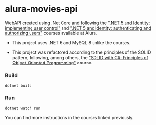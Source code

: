# alura-movies-api

WebAPI created using .Net Core and following the [".NET 5 and Identity: implementing user control"](https://cursos.alura.com.br/course/net-5-identity-controle-usuario) and [".NET 5 and Identity: authenticating and authorizing users"](https://cursos.alura.com.br/course/net-5-identity-autenticando-autorizando-usuarios) courses available at Alura.

- This project uses .NET 6 and MySQL 8 unlike the courses.

- This project was refactored according to the principles of the SOLID pattern, following, among others, the ["SOLID with C#: Principles of Object-Oriented Programming"](https://cursos.alura.com.br/course/solid-csharp-principios-orientacao-a-objetos) course.

### Build

`dotnet build`

### Run

`dotnet watch run`

You can find more instructions in the courses linked previously.

